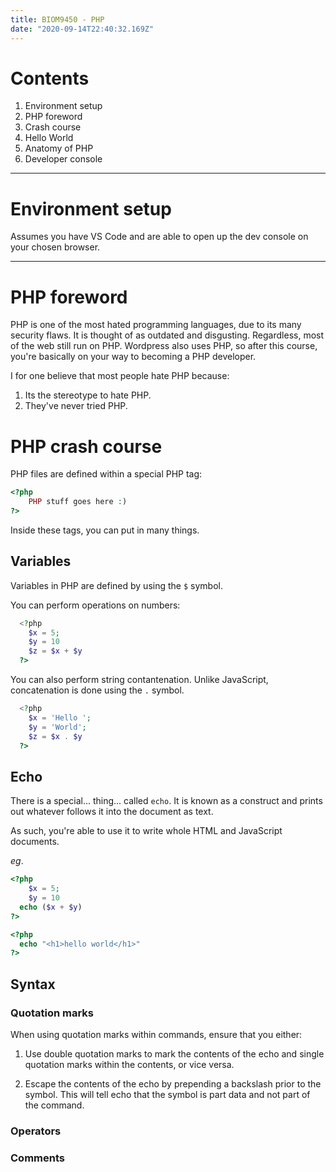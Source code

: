 ```yaml
---
title: BIOM9450 - PHP
date: "2020-09-14T22:40:32.169Z"
---
```

# Contents
1. Environment setup
2. PHP foreword
3. Crash course
4. Hello World
5. Anatomy of PHP
6. Developer console

---

# Environment setup
Assumes you have VS Code and are able to open up the dev console on your chosen browser.

---
# PHP foreword

PHP is one of the most hated programming languages, due to its many security flaws. It is thought of as outdated and disgusting. Regardless, most of the web still run on PHP. Wordpress also uses PHP, so after this course, you're basically on your way to becoming a PHP developer.

I for one believe that most people hate PHP because:

1. Its the stereotype to hate PHP.
2. They've never tried PHP.

# PHP crash course

PHP files are defined within a special PHP tag:

```PHP
<?php
    PHP stuff goes here :)
?>
```

Inside these tags, you can put in many things.

## Variables

Variables in PHP are defined by using the `$` symbol.

You can perform operations on numbers:

```PHP
  <?php
    $x = 5;
    $y = 10
    $z = $x + $y
  ?>
```

You can also perform string contantenation. Unlike JavaScript, concatenation is done using the `.` symbol.

```PHP
  <?php
    $x = 'Hello ';
    $y = 'World';
    $z = $x . $y
  ?>
```

## Echo
There is a special... thing... called `echo`. It is known as a construct and prints out whatever follows it into the document as text.

As such, you're able to use it to write whole HTML and JavaScript documents.

_eg_.

```PHP
<?php
    $x = 5;
    $y = 10
  echo ($x + $y)
?>
```

```PHP
<?php
  echo "<h1>hello world</h1>"
?>
```

## Syntax

### Quotation marks
When using quotation marks within commands, ensure that you either:

1. Use double quotation marks to mark the contents of the echo and single quotation marks within the contents, or vice versa.

2. Escape the contents of the echo by prepending a backslash prior to the symbol. This will tell echo that the symbol is part data and not part of the command.

### Operators

### Comments